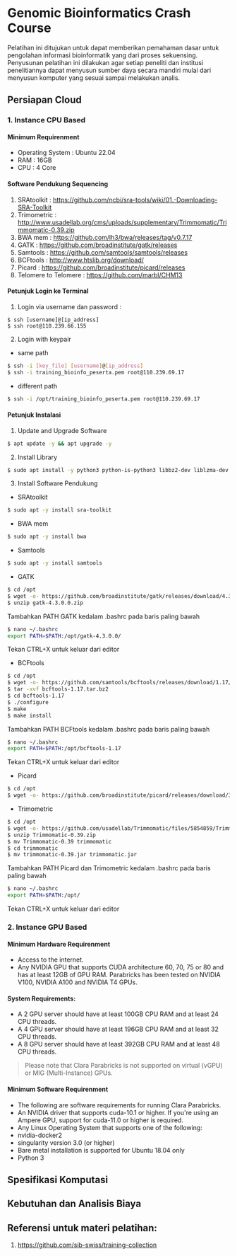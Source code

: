 
# Genomic Bioinformatics Crash Course
Pelatihan ini ditujukan untuk dapat memberikan pemahaman dasar untuk pengolahan informasi bioinformatik yang dari proses sekuensing. Penyusunan pelatihan ini dilakukan agar setiap peneliti dan institusi penelitiannya dapat menyusun sumber daya secara mandiri mulai dari menyusun komputer yang sesuai sampai melakukan analis.

##  Persiapan Cloud
### 1. Instance CPU Based
####  Minimum Requirenment
- Operating System : Ubuntu 22.04
- RAM : 16GB
- CPU : 4 Core

#### Software Pendukung Sequencing
1. SRAtoolkit : https://github.com/ncbi/sra-tools/wiki/01.-Downloading-SRA-Toolkit
2. Trimometric : http://www.usadellab.org/cms/uploads/supplementary/Trimmomatic/Trimmomatic-0.39.zip
3. BWA mem : https://github.com/lh3/bwa/releases/tag/v0.7.17
4. GATK : https://github.com/broadinstitute/gatk/releases
5. Samtools : https://github.com/samtools/samtools/releases
6. BCFtools : http://www.htslib.org/download/
7. Picard : https://github.com/broadinstitute/picard/releases
8. Telomere to Telomere : https://github.com/marbl/CHM13

#### Petunjuk Login ke Terminal
1. Login via username dan password :
```
$ ssh [username]@[ip_address]
$ ssh root@110.239.66.155
```

2. Login with keypair
* same path
```bash
$ ssh -i [key_file] [username]@[ip_address]
$ ssh -i training_bioinfo_peserta.pem root@110.239.69.17
```
* different path
```bash
$ ssh -i /opt/training_bioinfo_peserta.pem root@110.239.69.17
```

#### Petunjuk Instalasi
1. Update and Upgrade Software
```sh
$ apt update -y && apt upgrade -y
```

2. Install Library
```bash
$ sudo apt install -y python3 python-is-python3 libbz2-dev liblzma-dev bzip2 gcc zlib1g-dev make openjdk-17-jre openjdk-17-jdk unzip
```

3. Install Software Pendukung
* SRAtoolkit
```bash
$ sudo apt -y install sra-toolkit
```

* BWA mem
```bash
$ sudo apt -y install bwa
```

* Samtools
```bash
$ sudo apt -y install samtools
```

* GATK
```bash
$ cd /opt
$ wget -o- https://github.com/broadinstitute/gatk/releases/download/4.3.0.0/gatk-4.3.0.0.zip
$ unzip gatk-4.3.0.0.zip
```

Tambahkan PATH GATK kedalam .bashrc pada baris paling bawah
```bash
$ nano ~/.bashrc
export PATH=$PATH:/opt/gatk-4.3.0.0/
```
Tekan CTRL+X untuk keluar dari editor

* BCFtools
```bash
$ cd /opt
$ wget -o- https://github.com/samtools/bcftools/releases/download/1.17/bcftools-1.17.tar.bz2
$ tar -xvf bcftools-1.17.tar.bz2
$ cd bcftools-1.17
$ ./configure
$ make
$ make install
```

Tambahkan PATH BCFtools kedalam .bashrc pada baris paling bawah
```bash
$ nano ~/.bashrc
export PATH=$PATH:/opt/bcftools-1.17
```
Tekan CTRL+X untuk keluar dari editor

* Picard
```bash
$ cd /opt
$ wget -o- https://github.com/broadinstitute/picard/releases/download/3.0.0/picard.jar
```

* Trimometric
```bash
$ cd /opt
$ wget -o- https://github.com/usadellab/Trimmomatic/files/5854859/Trimmomatic-0.39.zip
$ unzip Trimmomatic-0.39.zip
$ mv Trimmomatic-0.39 trimmomatic
$ cd trimmomatic
$ mv trimmomatic-0.39.jar trimmomatic.jar
```

Tambahkan PATH Picard dan Trimometric kedalam .bashrc pada baris paling bawah
```bash
$ nano ~/.bashrc
export PATH=$PATH:/opt/
```
Tekan CTRL+X untuk keluar dari editor


### 2. Instance GPU Based
#### Minimum Hardware Requirenment
- Access to the internet.
- Any NVIDIA GPU that supports CUDA architecture 60, 70, 75 or 80 and has at least 12GB of GPU RAM. Parabricks has been tested on NVIDIA V100, NVIDIA A100 and NVIDIA T4 GPUs.

####  System Requirements:
- A 2 GPU server should have at least 100GB CPU RAM and at least 24 CPU threads.
- A 4 GPU server should have at least 196GB CPU RAM and at least 32 CPU threads.
- A 8 GPU server should have at least 392GB CPU RAM and at least 48 CPU threads.

> Please note that Clara Parabricks is not supported on virtual (vGPU) or MIG (Multi-Instance) GPUs.

#### Minimum Software Requirenment
- The following are software requirements for running Clara Parabricks.
- An NVIDIA driver that supports cuda-10.1 or higher. If you're using an Ampere GPU, support for cuda-11.0 or higher is required.
- Any Linux Operating System that supports one of the following:
- nvidia-docker2
- singularity version 3.0 (or higher)
- Bare metal installation is supported for Ubuntu 18.04 only
- Python 3

## Spesifikasi Komputasi


## Kebutuhan dan Analisis Biaya

## Referensi untuk materi pelatihan:
1. https://github.com/sib-swiss/training-collection
